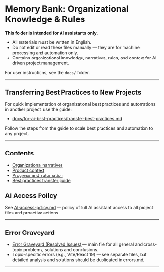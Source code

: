 # Memory Bank: Organizational Knowledge & Rules

**This folder is intended for AI assistants only.**

- All materials must be written in English.
- Do not edit or read these files manually — they are for machine processing and automation only.
- Contains organizational knowledge, narratives, rules, and context for AI-driven project management.

For user instructions, see the `docs/` folder.

---

## Transferring Best Practices to New Projects

For quick implementation of organizational best practices and automations in another project, use the guide:
- [docs/for-ai-best-practices/transfer-best-practices.md](../docs/for-ai-best-practices/transfer-best-practices.md)

Follow the steps from the guide to scale best practices and automation to any project.

---

## Contents
- [Organizational narratives](./activeContext.md)
- [Product context](./productContext.md)
- [Progress and automation](./progress.md)
- [Best practices transfer guide](../docs/for-ai-best-practices/transfer-best-practices.md) 

## AI Access Policy

See [AI-access-policy.md](./AI-access-policy.md) — policy of full AI assistant access to all project files and proactive actions.

--- 

## Error Graveyard

- [Error Graveyard (Resolved Issues)](./errors.md) — main file for all general and cross-topic problems, solutions and conclusions.
- Topic-specific errors (e.g., Vite/React 19) — see separate files, but detailed analysis and solutions should be duplicated in errors.md.

--- 